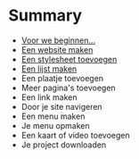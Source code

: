 # Summary

* [Voor we beginnen...](README.md)
* [Een website maken](een-website-maken.md)
* [Een stylesheet toevoegen](een-stylesheet-toevoegen.md)
* [Een lijst maken](een-lijst-maken.md)
* Een plaatje toevoegen
* Meer pagina's toevoegen
* Een link maken
* Door je site navigeren
* Een menu maken
* Je menu opmaken
* Een kaart of video toevoegen
* Je project downloaden

